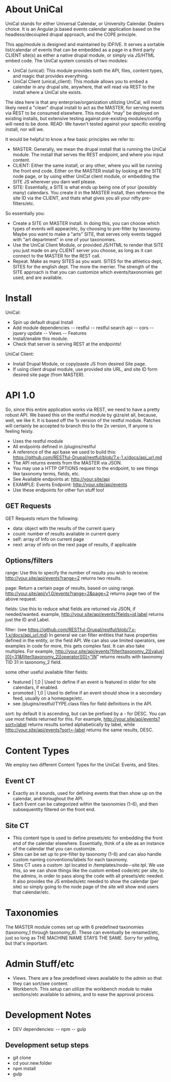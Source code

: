 About UniCal
===============================
UniCal stands for either Universal Calendar, or University Calendar. Dealers choice. It is an Angular.js based events calendar application based on the headless/decoupled drupal approach, and the COPE principle.

This app/module is designed and maintained by IDFIVE. It serves a sortable list/calendar of events that can be embedded as a page in a third party CLIENT site(s) as either a native drupal module, or simply via JS/HTML embed code. The UniCal system consists of two modules:

- UniCal (unical): This module provides both the API, files, content types, and magic that provides everything.
- UniCal Client (unical_client): This module allows you to embed a calendar in any drupal site, anywhere, that will read via REST to the install where a UniCal site exists.


The idea here is that any enterprise/organization utilizing UniCal, will most likely need a "clean" drupal install to act as the MASTER, for serving events via REST to be consumed elsewhere. This module "may" be deployed on existing installs, but extensive testing against pre-existing modules/config will need to be done. READ: We haven't tested against your specific existing install, nor will we.

It would be helpful to know a few basic principles we refer to:
- MASTER: Generally, we mean the drupal install that is running the UniCal module. The install that serves the REST endpoint, and where you input content.
- CLIENT: Either the same install, or any other, where you will be running the front end code. Either on the MASTER install by looking at the SITE node page, or by using either UniCal client module, or embedding the SITE JS wherever you darn well please.
- SITE: Essentially, a SITE is what ends up being one of your (possibly many) calendars. You create it in the MASTER install, then reference the site ID via the CLIENT, and thats what gives you all your nifty pre-filters/etc.

So essentially you:
- Create a SITE on MASTER install. In doing this, you can choose which types of events will appear/etc, by choosing to pre-filter by taxonomy. Maybe you want to make a "arts" SITE, that serves only events tagged with "art department" in one of your taxonomies.
- Use the UniCal Client Module, or provided JS/HTML to render that SITE you just made on any CLIENT server you choose, as long as it can connect to the MASTER for the REST call.
- Repeat. Make as many SITES as you want. SITES for the athletics dept, SITES for the english dept. The more the merrier. The strength of the SITE approach is that you can customize which events/taxonomies get used, and are available.

Install
===============================
UniCal:
- Spin up default drupal Install
- Add module dependencies
-- restful
-- restful search api
-- cors
-- jquery update
-- Views
-- Features
- Install/enable this module.
- Check that server is serving REST at the endpoints!

UniCal Client:
- Install Drupal Module, or copy/paste JS from desired Site page.
- If using client drupal module, use provided site URL, and site ID form desired site page (from MASTER).


API 1.0
==============================
So, since this entire application works via REST, we need to have a pretty robust API. We based this on the restful module by gizra/et all, because, well, we like it. It is based off the 1x version of the restful module. Patches will certainly be accepted to branch this to the 2x version, If anyone is feeling feisty.
- Uses the restful module
- All endpoints defined in /plugins/restful
- A reference of the api base we used to build this: https://github.com/RESTful-Drupal/restful/blob/7.x-1.x/docs/api_url.md
- The API returns events from the MASTER via JSON.
- You may use a HTTP OPTIONS request to the endpoint, to see things like taxonomy terms, fields, etc.
- See Available endpoints at: http://your.site/api
- EXAMPLE: Events Endpoint: http://your.site/api/events
- Use these endpoints for other fun stuff too!

GET Requests
---------------------------

GET Requests return the following:
- data: object with the results of the current query
- count: number of results available in current query
- self: array of Info on current page
- next: array of info on the next page of results, if applicable

Options/filters
---------------------------

range: Use this to specify the number of results you wish to receive. http://your.site/api/events?range=2 returns two results.

page: Return a certain page of results, based on using range. http://your.site/api/v1.0/events?range=2&page=2 returns page two of the above request.

fields: Use this to reduce what fields are returned via JSON, if needed/wanted. example, http://your.site/api/events?fields=id,label returns just the ID and Label.

filter: (see https://github.com/RESTful-Drupal/restful/blob/7.x-1.x/docs/api_url.md) In general we can filter entities that have properties defined in the entity, or the field API. We can also use limited operators, see examples in code for more, this gets complex fast. It can also take multiples. For example, http://your.site/api/events?filter[taxonomy_2][value][0]=31&filter[taxonomy_2][operator][0]="IN" returns results with taxonomy TID 31 in taxonomy_2 field.

some other useful available filter fields:
- featured | 1,0 | Used to define if an event is featured in slider for site calendars, if enabled.
- promoted | 1,0 | Used to define if an event should show in a secondary feed, usually on a homepage/etc.
- see /plugins/restful/TYPE.class files for field definitions in the API.

sort: by default it is ascending, but can be prefixed by a - for DESC. You can use most fields returned for this. For example, http://your.site/api/events?sort=label returns results sorted alphabetically by label, while http://your.site/api/events?sort=-label returns the same results, DESC.


Content Types
=========================
We employ two different Content Types for the UniCal: Events, and Sites.

Event CT
------------------------
- Exactly as it sounds, used for defining events that then show up on the calendar, and throughout the API.
- Each Event can be categorized within the taxonomies (1-6), and then subsequentlty filtered on the front end.

Site CT
-----------------------
- This content type is used to define presets/etc for embedding the front end of the calendar elsewhere. Essentially, think of a site as an instance of the calendar that you can customize.
- Sites can be set up to pre-filter by taxonomy (1-6) and can also handle custom naming conventions/labels for each taxonomy.
- Sites CT uses a custom .tpl located in /templates/node--site.tpl. We use this, so we can show things like the custom embed code/etc per site, to the admins, in order to pass along the code with all presets/etc needed. It also provides the JS embeds/etc needed to show the calendar (per site) so simply going to the node page of the site will show end users that calendar/etc.

Taxonomies
=======================
The MASTER module comes set up with 6 predefined taxonomies (taxonomy_1 through taxonomy_6). These can eventually be renamed/etc, just so long as THE MACHINE NAME STAYS THE SAME. Sorry for yelling, but that's important.

Admin Stuff/etc
=======================
- Views. There are a few predefined views available to the admin so that they can sort/see content.
- Workbench. This setup can utilize the workbench module to make sections/etc available to admins, and to ease the approval process.

Development Notes
=======================
- DEV dependencies:
-- npm
-- gulp

Development setup steps
-----------------------
- git clone
- cd your.new.folder
- npm install
- gulp
